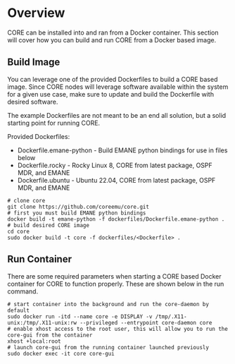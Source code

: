# Overview

CORE can be installed into and ran from a Docker container. This section will cover how you can build and run
CORE from a Docker based image.

## Build Image

You can leverage one of the provided Dockerfiles to build a CORE based image. Since CORE nodes will leverage software
available within the system for a given use case, make sure to update and build the Dockerfile with desired software.

The example Dockerfiles are not meant to be an end all solution, but a solid starting point for running CORE.

Provided Dockerfiles:

* Dockerfile.emane-python - Build EMANE python bindings for use in files below
* Dockerfile.rocky - Rocky Linux 8, CORE from latest package, OSPF MDR, and EMANE
* Dockerfile.ubuntu - Ubuntu 22.04, CORE from latest package, OSPF MDR, and EMANE

```shell
# clone core
git clone https://github.com/coreemu/core.git
# first you must build EMANE python bindings
docker build -t emane-python -f dockerfiles/Dockerfile.emane-python .
# build desired CORE image
cd core
sudo docker build -t core -f dockerfiles/<Dockerfile> .
```

## Run Container

There are some required parameters when starting a CORE based Docker container for CORE to function properly. These
are shown below in the run command.

```shell
# start container into the background and run the core-daemon by default
sudo docker run -itd --name core -e DISPLAY -v /tmp/.X11-unix:/tmp/.X11-unix:rw --privileged --entrypoint core-daemon core
# enable xhost access to the root user, this will allow you to run the core-gui from the container
xhost +local:root
# launch core-gui from the running container launched previously
sudo docker exec -it core core-gui
```
